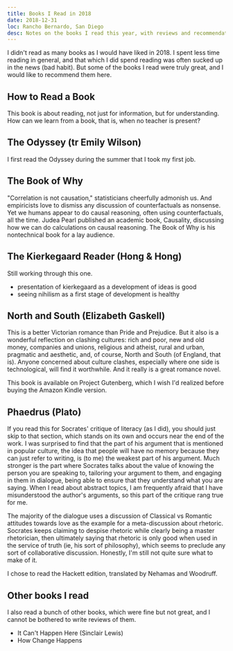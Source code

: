 ```yaml
---
title: Books I Read in 2018
date: 2018-12-31
loc: Rancho Bernardo, San Diego
desc: Notes on the books I read this year, with reviews and recommendations.
---
```


I didn't read as many books as I would have liked in 2018. I spent less time reading in general, and that which I did spend reading was often sucked up in the news (bad habit). But some of the books I read were truly great, and I would like to recommend them here.

## How to Read a Book

This book is about reading, not just for information, but for understanding. How can we learn from a book, that is, when no teacher is present?

## The Odyssey (tr Emily Wilson)

I first read the Odyssey during the summer that I took my first job.

## The Book of Why

"Correlation is not causation," statisticians cheerfully admonish us. And empiricists love to dismiss any discussion of counterfactuals as nonsense. Yet we humans appear to do causal reasoning, often using counterfactuals, all the time. Judea Pearl published an academic book, Causality, discussing how we can do calculations on causal reasoning. The Book of Why is his nontechnical book for a lay audience.

## The Kierkegaard Reader (Hong & Hong)

Still working through this one.

- presentation of kierkegaard as a development of ideas is good
- seeing nihilism as a first stage of development is healthy

## North and South (Elizabeth Gaskell)

This is a better Victorian romance than Pride and Prejudice. But it also is a wonderful reflection on clashing cultures: rich and poor, new and old money, companies and unions, religious and atheist, rural and urban, pragmatic and aesthetic, and, of course, North and South (of England, that is). Anyone concerned about culture clashes, especially where one side is technological, will find it worthwhile. And it really is a great romance novel.

This book is available on Project Gutenberg, which I wish I'd realized before buying the Amazon Kindle version.

## Phaedrus (Plato)

If you read this for Socrates' critique of literacy (as I did), you should just skip to that section, which stands on its own and occurs near the end of the work. I was surprised to find that the part of his argument that is mentioned in popular culture, the idea that people will have no memory because they can just refer to writing, is (to me) the weakest part of his argument. Much stronger is the part where Socrates talks about the value of knowing the person you are speaking to, tailoring your argument to them, and engaging in them in dialogue, being able to ensure that they understand what you are saying. When I read about abstract topics, I am frequently afraid that I have misunderstood the author's arguments, so this part of the critique rang true for me.

The majority of the dialogue uses a discussion of Classical vs Romantic attitudes towards love as the example for a meta-discussion about rhetoric. Socrates keeps claiming to despise rhetoric while clearly being a master rhetorician, then ultimately saying that rhetoric is only good when used in the service of truth (ie, his sort of philosophy), which seems to preclude any sort of collaborative discussion. Honestly, I'm still not quite sure what to make of it.

I chose to read the Hackett edition, translated by Nehamas and Woodruff.

## Other books I read

I also read a bunch of other books, which were fine but not great, and I cannot be bothered to write reviews of them.

- It Can't Happen Here (Sinclair Lewis)
- How Change Happens
